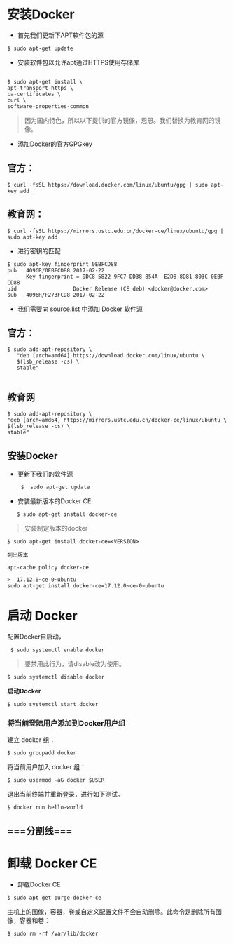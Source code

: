 # 安装Docker 

- 首先我们更新下APT软件包的源

`
$ sudo apt-get update  
`
- 安装软件包以允许apt通过HTTPS使用存储库

```

$ sudo apt-get install \
apt-transport-https \
ca-certificates \
curl \
software-properties-common
```

> 因为国内特色，所以以下提供的官方镜像，恩恩。我们替换为教育网的镜像。

 - 添加Docker的官方GPGkey 
 
## 官方：
```
$ curl -fsSL https://download.docker.com/linux/ubuntu/gpg | sudo apt-key add 
```

## 教育网：

```
$ curl -fsSL https://mirrors.ustc.edu.cn/docker-ce/linux/ubuntu/gpg | sudo apt-key add 
```


- 进行密钥的匹配

```
$ sudo apt-key fingerprint 0EBFCD88
pub   4096R/0EBFCD88 2017-02-22
      Key fingerprint = 9DC8 5822 9FC7 DD38 854A  E2D8 8D81 803C 0EBF CD88
uid                  Docker Release (CE deb) <docker@docker.com>
sub   4096R/F273FCD8 2017-02-22
```


- 我们需要向  source.list  中添加 Docker 软件源

## 官方：

```
$ sudo add-apt-repository \
   "deb [arch=amd64] https://download.docker.com/linux/ubuntu \
   $(lsb_release -cs) \
   stable"
   
   ```

## 教育网

```
$ sudo add-apt-repository \
"deb [arch=amd64] https://mirrors.ustc.edu.cn/docker-ce/linux/ubuntu \
$(lsb_release -cs) \
stable"

```

## 安装Docker

 - 更新下我们的软件源

   ```
    $  sudo apt-get update
    ```
- 安装最新版本的Docker CE

```
   $ sudo apt-get install docker-ce
```

> 安装制定版本的docker

```
$ sudo apt-get install docker-ce=<VERSION>

列出版本

apt-cache policy docker-ce

>  17.12.0~ce-0~ubuntu  
sudo apt-get install docker-ce=17.12.0~ce-0~ubuntu  
```
 
 
 # 启动 Docker
 
配置Docker自启动，
```
 $ sudo systemctl enable docker
```
> 要禁用此行为，请disable改为使用。
```
$ sudo systemctl disable docker
```
**启动Docker**
```
$ sudo systemctl start docker
```
 
### 将当前登陆用户添加到Docker用户组

建立  docker  组：

```
$ sudo groupadd docker
```

将当前用户加入  docker  组：

```
$ sudo usermod -aG docker $USER
```

退出当前终端并重新登录，进行如下测试。 
 
 ```
 $ docker run hello-world
 ```
 
 
 
 
 ## ===分割线===
 
 # 卸载 Docker CE
 - 卸载Docker CE
```
$ sudo apt-get purge docker-ce
```
主机上的图像，容器，卷或自定义配置文件不会自动删除。此命令是删除所有图像，容器和卷：
```
$ sudo rm -rf /var/lib/docker
 ```
 
 
 
 
 
 
